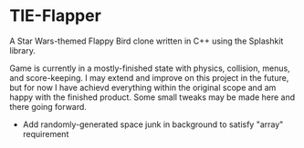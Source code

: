 # TIE-Flapper
A Star Wars-themed Flappy Bird clone written in C++ using the Splashkit library.

Game is currently in a mostly-finished state with physics, collision, menus, and score-keeping. I may extend and improve on this project in the future, but for now I have achievd everything within the original scope and am happy with the finished product. Some small tweaks may be made here and there going forward.

* Add randomly-generated space junk in background to satisfy "array" requirement

